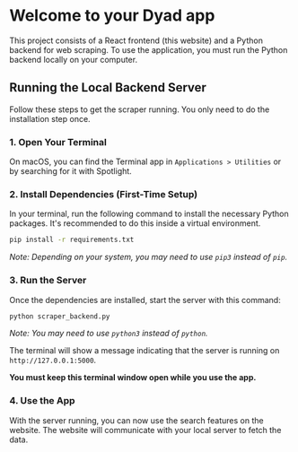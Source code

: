 # Welcome to your Dyad app

This project consists of a React frontend (this website) and a Python backend for web scraping. To use the application, you must run the Python backend locally on your computer.

## Running the Local Backend Server

Follow these steps to get the scraper running. You only need to do the installation step once.

### 1. Open Your Terminal

On macOS, you can find the Terminal app in `Applications > Utilities` or by searching for it with Spotlight.

### 2. Install Dependencies (First-Time Setup)

In your terminal, run the following command to install the necessary Python packages. It's recommended to do this inside a virtual environment.

```bash
pip install -r requirements.txt
```
*Note: Depending on your system, you may need to use `pip3` instead of `pip`.*

### 3. Run the Server

Once the dependencies are installed, start the server with this command:

```bash
python scraper_backend.py
```
*Note: You may need to use `python3` instead of `python`.*

The terminal will show a message indicating that the server is running on `http://127.0.0.1:5000`.

**You must keep this terminal window open while you use the app.**

### 4. Use the App

With the server running, you can now use the search features on the website. The website will communicate with your local server to fetch the data.